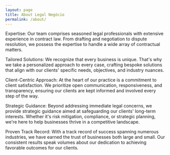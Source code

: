 ```yaml
---
layout: page
title: About Legal Negócio 
permalink: /about/
---
```


Expertise: Our team comprises seasoned legal professionals with extensive experience in contract law. From drafting and negotiation to dispute resolution, we possess the expertise to handle a wide array of contractual matters.

Tailored Solutions: We recognize that every business is unique. That's why we take a personalized approach to every case, crafting bespoke solutions that align with our clients' specific needs, objectives, and industry nuances.

Client-Centric Approach: At the heart of our practice is a commitment to client satisfaction. We prioritize open communication, responsiveness, and transparency, ensuring our clients are kept informed and involved every step of the way.

Strategic Guidance: Beyond addressing immediate legal concerns, we provide strategic guidance aimed at safeguarding our clients' long-term interests. Whether it's risk mitigation, compliance, or strategic planning, we're here to help businesses thrive in a competitive landscape.

Proven Track Record: With a track record of success spanning numerous industries, we have earned the trust of businesses both large and small. Our consistent results speak volumes about our dedication to achieving favorable outcomes for our clients.
